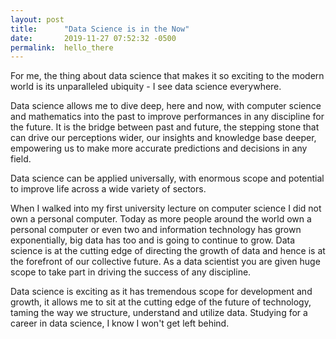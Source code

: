 ```yaml
---
layout: post
title:      "Data Science is in the Now"
date:       2019-11-27 07:52:32 -0500
permalink:  hello_there
---
```


For me, the thing about data science that makes it so exciting to the modern world is its unparalleled ubiquity - I see data science everywhere. 

Data science allows me to dive deep, here and now, with computer science and mathematics into the past to improve performances in any discipline for the future.  It is the bridge between past and future, the stepping stone that can drive our perceptions wider, our insights and knowledge base deeper, empowering us to make more accurate predictions and decisions in any field.  

Data science can be applied universally, with enormous scope and potential to improve life across a wide variety of sectors.

When I walked into my first university lecture on computer science I did not own a personal computer.  Today as more people around the world own a personal computer or even two and information technology has grown exponentially,  big data  has too and is going to continue to grow.  Data science is at the cutting edge of directing the growth of data and hence is at the forefront of our collective future.  As a data scientist you are given huge scope to take part in driving the success of any discipline.  

Data science is exciting as it has tremendous scope for development and growth, it allows me to sit at the cutting edge of the future of technology, taming the way we structure, understand and utilize data.   Studying for a career in data science, I know I won't get left behind.




